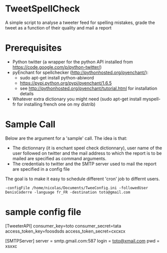 TweetSpellCheck
===============

A simple script to analyse a tweeter feed for spelling mistakes, grade the tweet as a function of their quality and mail a report

Prerequisites
===============
  * Python twitter (a wrapper for the python API installed from https://code.google.com/p/python-twitter/)
  * pyEnchant for spellchecker (http://pythonhosted.org/pyenchant/):
	* sudo apt-get install python-abiword
	* https://pypi.python.org/pypi/pyenchant/1.6.5
	* see http://pythonhosted.org/pyenchant/tutorial.html for installation details
  * Whatever extra dictionary you might need (sudo apt-get install myspell-fr for installing french one on my distrib)

Sample Call
===============
Below are the argument for a 'sample' call.
The idea is that:
 * The dictionnary (it is enchant speel check dictionnary), user name of the user followed on twitter and the
   mail address to which the report is to be mailed are specified as command arguments.
 * The credentials to twitter and the SMTP server used to mail the report are specified in a config file

The goal is to make it easy to schedule different 'cron' job to differnt users.

	-configFile /home/nicolas/Documents/TweeConfig.ini -followedUser DenisCoderre -language fr_FR -destination toto@gmail.com


sample config file
===============
[TweeterAPI]
consumer_key=toto
consumer_secret=tata
access_token_key=foosdsds
access_token_secret=cxcxcx

[SMTPServer]
server = smtp.gmail.com:587
login  = toto@xmail.com
pwd    = xsxxc


